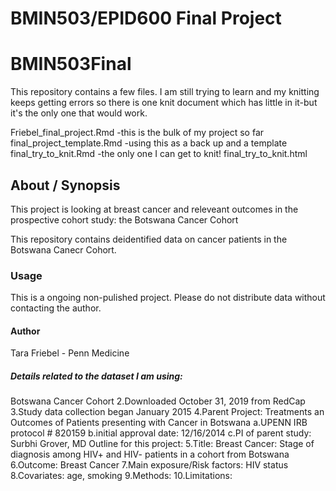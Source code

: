 # BMIN503/EPID600 Final Project
# BMIN503Final

This repository contains a few files.  I am still trying to learn and my knitting keeps getting errors so there is one knit document which has little in it-but it's the only one that would work.

 Friebel_final_project.Rmd 	-this is the bulk of my project so far
	final_project_template.Rmd 	-using this as a back up and a template
	final_try_to_knit.Rmd 	-the only one I can get to knit!
	final_try_to_knit.html 

## About / Synopsis
This project is looking at breast cancer and releveant outcomes in the prospective cohort study: the Botswana Cancer Cohort

This repository contains deidentified data on cancer patients in the Botswana Canecr Cohort. 
### Usage
This is a ongoing non-pulished project. Please do not distribute data without contacting the author. 
#### Author 
Tara Friebel - Penn Medicine
##### Details related to the dataset I am using:
Botswana Cancer Cohort
2.Downloaded October 31, 2019 from RedCap
3.Study data collection began January 2015
4.Parent Project: Treatments an Outcomes of Patients presenting with Cancer in Botswana
 a.UPENN IRB protocol # 820159
 b.initial approval date: 12/16/2014
 c.PI of parent study: Surbhi Grover, MD
Outline for this project:
5.Title: Breast Cancer: Stage of diagnosis among HIV+ and HIV- patients in a cohort from Botswana
6.Outcome: Breast Cancer
7.Main exposure/Risk factors: HIV status
8.Covariates: age, smoking
9.Methods: 
10.Limitations:


<!-- Links -->
[forking]: https://guides.github.com/activities/forking/




